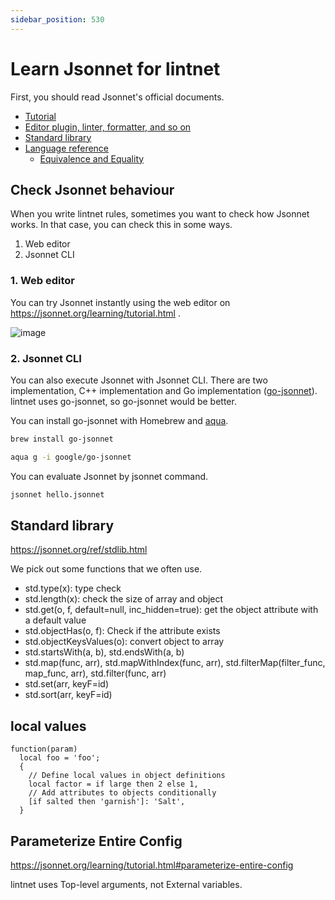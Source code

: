```yaml
---
sidebar_position: 530
---
```


# Learn Jsonnet for lintnet

First, you should read Jsonnet's official documents.

- [Tutorial](https://jsonnet.org/learning/tutorial.html)
- [Editor plugin, linter, formatter, and so on](https://jsonnet.org/learning/tools.html)
- [Standard library](https://jsonnet.org/ref/stdlib.html)
- [Language reference](https://jsonnet.org/ref/language.html)
   - [Equivalence and Equality](https://jsonnet.org/ref/language.html#equivalence-and-equality)

## Check Jsonnet behaviour

When you write lintnet rules, sometimes you want to check how Jsonnet works.
In that case, you can check this in some ways.

1. Web editor
1. Jsonnet CLI

### 1. Web editor

You can try Jsonnet instantly using the web editor on https://jsonnet.org/learning/tutorial.html .

![image](https://github.com/lintnet/lintnet/assets/13323303/408441c3-9c1d-4ff9-99a7-f37a17d0e297)

### 2. Jsonnet CLI

You can also execute Jsonnet with Jsonnet CLI.
There are two implementation, C++ implementation and Go implementation ([go-jsonnet](https://github.com/google/go-jsonnet)).
lintnet uses go-jsonnet, so go-jsonnet would be better.

You can install go-jsonnet with Homebrew and [aqua](https://aquaproj.github.io/).

```sh
brew install go-jsonnet
```

```sh
aqua g -i google/go-jsonnet
```

You can evaluate Jsonnet by jsonnet command.

```sh
jsonnet hello.jsonnet
```

## Standard library

https://jsonnet.org/ref/stdlib.html

We pick out some functions that we often use.

- std.type(x): type check
- std.length(x): check the size of array and object
- std.get(o, f, default=null, inc_hidden=true): get the object attribute with a default value
- std.objectHas(o, f): Check if the attribute exists
- std.objectKeysValues(o): convert object to array
- std.startsWith(a, b), std.endsWith(a, b)
- std.map(func, arr), std.mapWithIndex(func, arr), std.filterMap(filter_func, map_func, arr), std.filter(func, arr)
- std.set(arr, keyF=id)
- std.sort(arr, keyF=id)

## local values

```jsonnet
function(param) 
  local foo = 'foo';
  {
    // Define local values in object definitions
    local factor = if large then 2 else 1,
    // Add attributes to objects conditionally
    [if salted then 'garnish']: 'Salt',
  }
```

## Parameterize Entire Config

https://jsonnet.org/learning/tutorial.html#parameterize-entire-config

lintnet uses Top-level arguments, not External variables.
